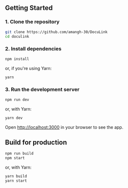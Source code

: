 ## Getting Started

### 1. Clone the repository

```bash
git clone https://github.com/amangh-30/DocuLink
cd doculink
````

### 2. Install dependencies

```bash
npm install
```

or, if you're using Yarn:

```bash
yarn
```

### 3. Run the development server

```bash
npm run dev
```

or, with Yarn:

```bash
yarn dev
```

Open [http://localhost:3000](http://localhost:3000) in your browser to see the app.

## Build for production

```bash
npm run build
npm start
```

or, with Yarn:

```bash
yarn build
yarn start
```
